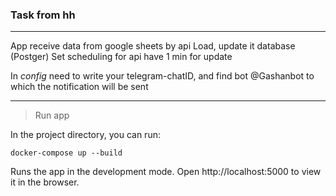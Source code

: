 ### Task from hh

---
App receive data from google sheets by api
Load, update it database (Postger)
Set scheduling for api have 1 min for update

In _config_ need to write your telegram-chatID,
and find bot @Gashanbot to which the notification will be sent

---
> Run app 

In the project directory, you can run:

`docker-compose up --build`

Runs the app in the development mode.
Open http://localhost:5000 to view it in the browser.
